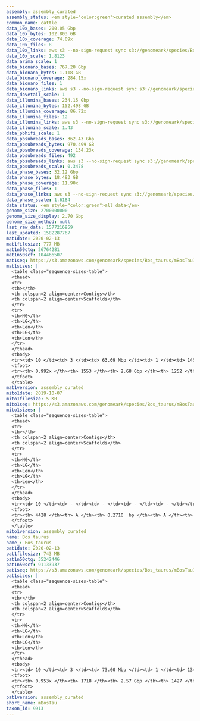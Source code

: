 ```yaml
---
assembly: assembly_curated
assembly_status: <em style="color:green">curated assembly</em>
common_name: cattle
data_10x_bases: 200.05 Gbp
data_10x_bytes: 102.803 GB
data_10x_coverage: 74.09x
data_10x_files: 8
data_10x_links: aws s3 --no-sign-request sync s3://genomeark/species/Bos_taurus/mBosTau1/genomic_data/10x/ .<br>
data_10x_scale: 1.8123
data_arima_scale: 1
data_bionano_bases: 767.20 Gbp
data_bionano_bytes: 1.118 GB
data_bionano_coverage: 284.15x
data_bionano_files: 1
data_bionano_links: aws s3 --no-sign-request sync s3://genomeark/species/Bos_taurus/mBosTau1/genomic_data/bionano/ .<br>
data_dovetail_scale: 1
data_illumina_bases: 234.15 Gbp
data_illumina_bytes: 152.498 GB
data_illumina_coverage: 86.72x
data_illumina_files: 12
data_illumina_links: aws s3 --no-sign-request sync s3://genomeark/species/Bos_taurus/mBosTau1/genomic_data/illumina/ .<br>
data_illumina_scale: 1.43
data_pbhifi_scale: 1
data_pbsubreads_bases: 362.43 Gbp
data_pbsubreads_bytes: 970.499 GB
data_pbsubreads_coverage: 134.23x
data_pbsubreads_files: 492
data_pbsubreads_links: aws s3 --no-sign-request sync s3://genomeark/species/Bos_taurus/mBosTau1/genomic_data/pacbio/ . --exclude "*ccs*bam*"<br>
data_pbsubreads_scale: 0.3478
data_phase_bases: 32.12 Gbp
data_phase_bytes: 18.483 GB
data_phase_coverage: 11.90x
data_phase_files: 1
data_phase_links: aws s3 --no-sign-request sync s3://genomeark/species/Bos_taurus/mBosTau1/genomic_data/phase/ .<br>
data_phase_scale: 1.6184
data_status: <em style="color:green">all data</em>
genome_size: 2700000000
genome_size_display: 2.70 Gbp
genome_size_method: null
last_raw_data: 1577216959
last_updated: 1582287767
mat1date: 2020-02-13
mat1filesize: 777 MB
mat1n50ctg: 26764281
mat1n50scf: 104466507
mat1seq: https://s3.amazonaws.com/genomeark/species/Bos_taurus/mBosTau1/assembly_curated/mBosTau1.mat.cur.20200213.fasta.gz
mat1sizes: |
  <table class="sequence-sizes-table">
  <thead>
  <tr>
  <th></th>
  <th colspan=2 align=center>Contigs</th>
  <th colspan=2 align=center>Scaffolds</th>
  </tr>
  <tr>
  <th>NG</th>
  <th>LG</th>
  <th>Len</th>
  <th>LG</th>
  <th>Len</th>
  </tr>
  </thead>
  <tbody>
  <tr><td> 10 </td><td> 3 </td><td> 63.69 Mbp </td><td> 1 </td><td> 145.54 Mbp </td></tr>  <tr><td> 20 </td><td> 8 </td><td> 47.65 Mbp </td><td> 3 </td><td> 120.79 Mbp </td></tr>  <tr><td> 30 </td><td> 14 </td><td> 38.56 Mbp </td><td> 6 </td><td> 117.22 Mbp </td></tr>  <tr><td> 40 </td><td> 22 </td><td> 32.06 Mbp </td><td> 8 </td><td> 110.43 Mbp </td></tr>  <tr style="background-color:#cccccc;"><td> 50 </td><td> 31 </td><td style="background-color:#88ff88;"> 26.76 Mbp </td><td> 10 </td><td style="background-color:#88ff88;"> 104.47 Mbp </td></tr>  <tr><td> 60 </td><td> 42 </td><td> 24.09 Mbp </td><td> 13 </td><td> 84.27 Mbp </td></tr>  <tr><td> 70 </td><td> 55 </td><td> 17.44 Mbp </td><td> 17 </td><td> 72.62 Mbp </td></tr>  <tr><td> 80 </td><td> 73 </td><td> 12.95 Mbp </td><td> 21 </td><td> 62.58 Mbp </td></tr>  <tr><td> 90 </td><td> 106 </td><td> 5.48 Mbp </td><td> 25 </td><td> 51.31 Mbp </td></tr>  <tr><td> 100 </td><td> - </td><td> - </td><td> - </td><td> - </td></tr>  </tbody>
  <tfoot>
  <tr><th> 0.992x </th><th> 1553 </th><th> 2.68 Gbp </th><th> 1252 </th><th> 2.68 Gbp </th></tr>
  </tfoot>
  </table>
mat1version: assembly_curated
mito1date: 2019-10-07
mito1filesize: 5 KB
mito1seq: https://s3.amazonaws.com/genomeark/species/Bos_taurus/mBosTau1/assembly_curated/mBosTau1.mat.cur.20191007.MT.fasta.gz
mito1sizes: |
  <table class="sequence-sizes-table">
  <thead>
  <tr>
  <th></th>
  <th colspan=2 align=center>Contigs</th>
  <th colspan=2 align=center>Scaffolds</th>
  </tr>
  <tr>
  <th>NG</th>
  <th>LG</th>
  <th>Len</th>
  <th>LG</th>
  <th>Len</th>
  </tr>
  </thead>
  <tbody>
  <tr><td> 10 </td><td> - </td><td> - </td><td> - </td><td> - </td></tr>  <tr><td> 20 </td><td> - </td><td> - </td><td> - </td><td> - </td></tr>  <tr><td> 30 </td><td> - </td><td> - </td><td> - </td><td> - </td></tr>  <tr><td> 40 </td><td> - </td><td> - </td><td> - </td><td> - </td></tr>  <tr style="background-color:#cccccc;"><td> 50 </td><td> - </td><td style="background-color:#ff8888;"> - </td><td> - </td><td style="background-color:#ff8888;"> - </td></tr>  <tr><td> 60 </td><td> - </td><td> - </td><td> - </td><td> - </td></tr>  <tr><td> 70 </td><td> - </td><td> - </td><td> - </td><td> - </td></tr>  <tr><td> 80 </td><td> - </td><td> - </td><td> - </td><td> - </td></tr>  <tr><td> 90 </td><td> - </td><td> - </td><td> - </td><td> - </td></tr>  <tr><td> 100 </td><td> - </td><td> - </td><td> - </td><td> - </td></tr>  </tbody>
  <tfoot>
  <tr><th> 4428 </th><th> A </th><th> 0.2710  bp </th><th> A </th><th> 0.2710  bp </th></tr>
  </tfoot>
  </table>
mito1version: assembly_curated
name: Bos taurus
name_: Bos_taurus
pat1date: 2020-02-13
pat1filesize: 743 MB
pat1n50ctg: 35242446
pat1n50scf: 91133937
pat1seq: https://s3.amazonaws.com/genomeark/species/Bos_taurus/mBosTau1/assembly_curated/mBosTau1.pat.cur.20200213.fasta.gz
pat1sizes: |
  <table class="sequence-sizes-table">
  <thead>
  <tr>
  <th></th>
  <th colspan=2 align=center>Contigs</th>
  <th colspan=2 align=center>Scaffolds</th>
  </tr>
  <tr>
  <th>NG</th>
  <th>LG</th>
  <th>Len</th>
  <th>LG</th>
  <th>Len</th>
  </tr>
  </thead>
  <tbody>
  <tr><td> 10 </td><td> 3 </td><td> 73.60 Mbp </td><td> 1 </td><td> 134.17 Mbp </td></tr>  <tr><td> 20 </td><td> 7 </td><td> 61.25 Mbp </td><td> 4 </td><td> 119.44 Mbp </td></tr>  <tr><td> 30 </td><td> 12 </td><td> 45.73 Mbp </td><td> 6 </td><td> 112.63 Mbp </td></tr>  <tr><td> 40 </td><td> 18 </td><td> 39.81 Mbp </td><td> 8 </td><td> 106.48 Mbp </td></tr>  <tr style="background-color:#cccccc;"><td> 50 </td><td> 25 </td><td style="background-color:#88ff88;"> 35.24 Mbp </td><td> 11 </td><td style="background-color:#88ff88;"> 91.13 Mbp </td></tr>  <tr><td> 60 </td><td> 35 </td><td> 22.38 Mbp </td><td> 14 </td><td> 82.50 Mbp </td></tr>  <tr><td> 70 </td><td> 48 </td><td> 17.34 Mbp </td><td> 18 </td><td> 69.72 Mbp </td></tr>  <tr><td> 80 </td><td> 69 </td><td> 10.04 Mbp </td><td> 22 </td><td> 60.72 Mbp </td></tr>  <tr><td> 90 </td><td> 114 </td><td> 2.71 Mbp </td><td> 27 </td><td> 44.12 Mbp </td></tr>  <tr><td> 100 </td><td> - </td><td> - </td><td> - </td><td> - </td></tr>  </tbody>
  <tfoot>
  <tr><th> 0.953x </th><th> 1718 </th><th> 2.57 Gbp </th><th> 1427 </th><th> 2.58 Gbp </th></tr>
  </tfoot>
  </table>
pat1version: assembly_curated
short_name: mBosTau
taxon_id: 9913
---
```


